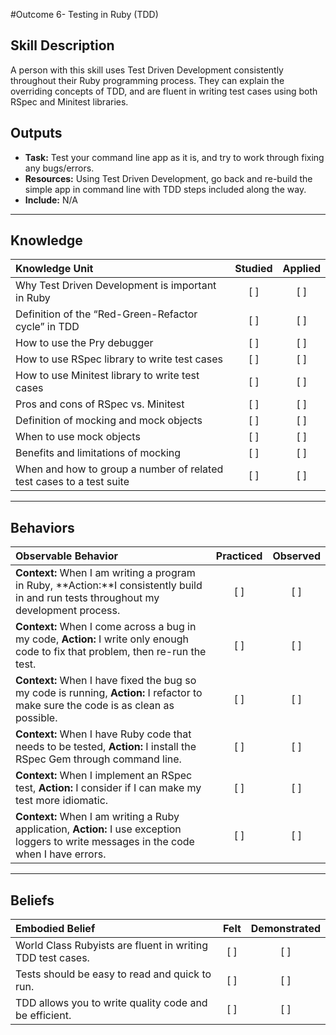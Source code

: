 #Outcome 6- Testing in Ruby (TDD)

Skill Description
---------- 
A person with this skill uses Test Driven Development consistently throughout their Ruby programming process. They can explain the overriding concepts of TDD, and are fluent in writing test cases using both RSpec and Minitest libraries. 

Outputs
----------
- **Task:** Test your command line app as it is, and try to work through fixing any bugs/errors. 
- **Resources:** Using Test Driven Development, go back and re-build the simple app in command line with TDD steps included along the way. 
- **Include:**  N/A

----------
## **Knowledge**


| Knowledge Unit   |      Studied      | Applied |
|:-------------|:------------------:|:--------:|
| Why Test Driven Development is important in Ruby  | [ ] | [ ]  |
| Definition of the “Red-Green-Refactor cycle” in TDD | [ ] | [ ]  |
| How to use the Pry debugger | [ ] | [ ]  |
| How to use RSpec library to write test cases | [ ] | [ ]  |
| How to use Minitest library to write test cases  | [ ] | [ ]  |
| Pros and cons of RSpec vs. Minitest | [ ] | [ ]  |
| Definition of mocking and mock objects  | [ ] | [ ]  |
| When to use mock objects  | [ ] | [ ]  |
| Benefits and limitations of mocking  | [ ] | [ ]  |
| When and how to group a number of related test cases to a test suite  | [ ] | [ ]  |


----------


## **Behaviors**

| Observable Behavior   |      Practiced      | Observed |
|:-------------|:------------------:|:--------:|
| **Context:** When I am writing a program in Ruby, **Action:**I consistently build in and run tests throughout my development process.  | [ ] | [ ]  |
| **Context:** When I come across a bug in my code, **Action:** I write only enough code to fix that problem, then re-run the test.  | [ ] | [ ]  |
| **Context:** When I have fixed the bug so my code is running, **Action:** I refactor to make sure the code is as clean as possible.  | [ ] | [ ]  |
| **Context:** When I have Ruby code that needs to be tested, **Action:** I install the RSpec Gem through command line.  | [ ] | [ ]  |
| **Context:** When I implement an RSpec test, **Action:** I consider if I can make my test more idiomatic.  | [ ] | [ ]  |
| **Context:** When I am writing a Ruby application, **Action:** I use exception loggers to write messages in the code when I have errors.  | [ ] | [ ]  |


----------


## **Beliefs**


| Embodied Belief   |      Felt      | Demonstrated |
|:-------------|:------------------:|:--------:|
| World Class Rubyists are fluent in writing TDD test cases.  | [ ] | [ ]  |
| Tests should be easy to read and quick to run.  | [ ] | [ ]  |
| TDD allows you to write quality code and be efficient.  | [ ] | [ ]  |
	
